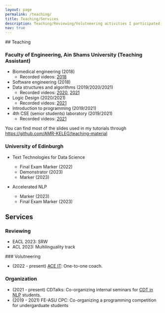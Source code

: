 ```yaml
---
layout: page
permalink: /teaching/
title: Teaching/Services
description: Teaching/Reviewing/Volutneering activities I participated in.
nav: true
---
```


## Teaching 
### Faculty of Engineering, Ain Shams University (Teaching Assistant)
- Biomedical engineering (2018)
  - Recorded videos: [2018](https://www.youtube.com/playlist?list=PLYq-G4vgX5BwpKNDCpwlELJi0phWhYjyI)
- Software engineering (2018)
- Data structures and algorithms (2019/2020/2021)
  - Recorded videos: [2020](https://www.youtube.com/playlist?list=PLYq-G4vgX5Bxv-nmJ63TMlceEgchOOWCJ), [2021](https://www.youtube.com/playlist?list=PLSAVCAIEVqa8yHjRC1XgU2EhSLHB41A1E)
- Logic Design (2020/2021)
  - Recorded videos: [2021](https://www.youtube.com/playlist?list=PLYq-G4vgX5BxPXo_bZ_yuAGzMEH7V52Y9)
- Introduction to programming (2019/2021)
- 4th CSE (senior students) laboratory (2019/2021)
  - Recorded videos: [2021](https://www.youtube.com/playlist?list=PLYq-G4vgX5Bw1TFu3hlXjPO5qUJNMuAHD)

You can find most of the slides used in my tutorials through <a href="https://github.com/AMR-KELEG/teaching-material"> https://github.com/AMR-KELEG/teaching-material</a>

### University of Edinburgh
- Text Technologies for Data Science
  - Final Exam Marker (2022)
  - Demonstrator (2023)
  - Marker (2023)

- Accelerated NLP
  - Marker (2023)
  - Final Exam Marker (2023)

## Services
### Reviewing
- EACL 2023: SRW
- ACL 2023: Multilinguality track

### Volutneering
- (2022 - present) [ACE IT](https://aceit.org.uk/): One-to-one coach.

### Organization
- (2021 - present) CDTalks: Co-organizing internal seminars for [CDT in NLP](https://web.inf.ed.ac.uk/cdt/natural-language-processing) students.
- (2019 - 2021) FE-ASU CPC: Co-organizing a programming competition for undergarduate students
